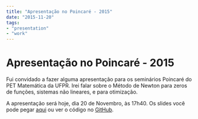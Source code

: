 ```yaml
---
title: "Apresentação no Poincaré - 2015"
date: "2015-11-20"
tags:
- "presentation"
- "work"
---
```


# Apresentação no Poincaré - 2015


Fui convidado a fazer alguma apresentação para os seminários Poincaré do PET
Matemática da UFPR.
Irei falar sobre o Método de Newton para zeros de funções, sistemas não
lineares, e para otimização.

A apresentação será hoje, dia 20 de Novembro, às 17h40. Os slides você pode
pegar [aqui](/blog/pres-poincare-2015.pdf) ou ver o código no
[GitHub](https://github.com/abelsiqueira/pres-poincare-2015).

